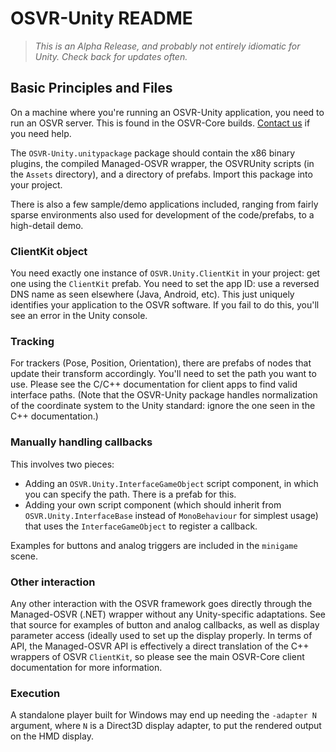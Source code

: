# OSVR-Unity README

> _This is an Alpha Release, and probably not entirely idiomatic for Unity. Check back for updates often._

## Basic Principles and Files
On a machine where you're running an OSVR-Unity application, you need to run an OSVR server. This is found in the OSVR-Core builds. [Contact us](mailto:support@opengoggles.org) if you need help.

The `OSVR-Unity.unitypackage` package should contain the x86 binary plugins, the compiled Managed-OSVR wrapper, the OSVRUnity scripts (in the `Assets` directory), and a directory of prefabs. Import this package into your project.

There is also a few sample/demo applications included, ranging from fairly sparse environments also used for development of the code/prefabs, to a high-detail demo.

### ClientKit object
You need exactly one instance of `OSVR.Unity.ClientKit` in your project: get one using the `ClientKit` prefab. You need to set the app ID: use a reversed DNS name as seen elsewhere (Java, Android, etc). This just uniquely identifies your application to the OSVR software. If you fail to do this, you'll see an error in the Unity console.

### Tracking
For trackers (Pose, Position, Orientation), there are prefabs of nodes that update their transform accordingly. You'll need to set the path you want to use. Please see the C/C++ documentation for client apps to find valid interface paths. (Note that the OSVR-Unity package handles normalization of the coordinate system to the Unity standard: ignore the one seen in the C++ documentation.)

### Manually handling callbacks
This involves two pieces:

- Adding an `OSVR.Unity.InterfaceGameObject` script component, in which you can specify the path. There is a prefab for this.
- Adding your own script component (which should inherit from `OSVR.Unity.InterfaceBase` instead of `MonoBehaviour` for simplest usage) that uses the `InterfaceGameObject` to register a callback.

Examples for buttons and analog triggers are included in the `minigame` scene.

### Other interaction
Any other interaction with the OSVR framework goes directly through the Managed-OSVR (.NET) wrapper without any Unity-specific adaptations. See that source for examples of button and analog callbacks, as well as display parameter access (ideally used to set up the display properly. In terms of API, the Managed-OSVR API is effectively a direct translation of the C++ wrappers of OSVR `ClientKit`, so please see the main OSVR-Core client documentation for more information.

### Execution
A standalone player built for Windows may end up needing the `-adapter N` argument, where `N` is a Direct3D display adapter, to put the rendered output on the HMD display.
